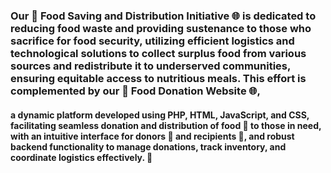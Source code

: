 ### Our 🥫 Food Saving and Distribution Initiative 🌐 is dedicated to reducing food waste and providing sustenance to those who sacrifice for food security, utilizing efficient logistics and technological solutions to collect surplus food from various sources and redistribute it to underserved communities, ensuring equitable access to nutritious meals. This effort is complemented by our 🥫 Food Donation Website 🌐, 
#### a dynamic platform developed using PHP, HTML, JavaScript, and CSS, facilitating seamless donation and distribution of food 🍲 to those in need, with an intuitive interface for donors 🤲 and recipients 🙌, and robust backend functionality to manage donations, track inventory, and coordinate logistics effectively. 🚀
